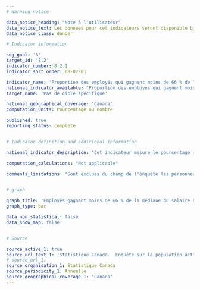 ```yaml
---
# Warning notice

data_notice_heading: "Note à l'utilisateur"
data_notice_text: Les données pour cet indicateurs seront disponible bientôt, et seront ajouter à ce moment.
data_notice_class: danger

# Indicator information

sdg_goal: '8'
target_id: '8.2'
indicator_number: 8.2.1
indicator_sort_order: 08-02-01

indicator_name: 'Proportion des employés qui gagnent moins de 66 % de la médiane du salaire horaire des employés permanents à temps plein'
national_indicator_available: "Proportion des employés qui gagnent moins de 66 % de la médiane du salaire horaire des employés permanents à temps plein"
target_name: 'Pas de cible spécifique'

national_geographical_coverage: 'Canada'
computation_units: Pourcentage ou nombre

published: true
reporting_status: complete


# Indicator definition and additional information

national_indicator_description: "Cet indicateur mesure le pourcentage des employés qui gagnent moins du deux tiers de la médiane du salaire horaire des employés permanents à temps plein." 

computation_calculations: "Not applicable"

comments_limitations: "Sont exclues du champ de l'enquête les personnes qui vivent dans les réserves et dans d'autres peuplements autochtones des provinces, les membres à temps plein des Forces armées canadiennes, les pensionnaires d'établissements institutionnels et les ménages situés dans des régions extrêmement éloignées où la densité de population est très faible."


# graph

graph_title: 'Employés gagnant moins de 66 % de la médiane du salaire horaire des employés permanents à temps plein'
graph_type: bar

data_non_statistical: false
data_show_map: false


# Source

source_active_1: true
source_url_text_1: 'Statistique Canada.  Enquête sur la population active. Totalisation personnalisée'
# source_url_1: 
source_organisation_1: Statistique Canada
source_periodicity_1: Annuelle
source_geographical_coverage_1: 'Canada'
---
```

